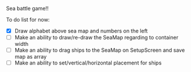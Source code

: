 Sea battle game!!

To do list for now:

- [X] Draw alphabet above sea map and numbers on the left
- [ ] Make an ability to draw/re-draw the SeaMap regarding to container width
- [ ] Make an ability to drag ships to the SeaMap on SetupScreen and save map as array
- [ ] Make an ability to set/vertical/horizontal placement for ships 